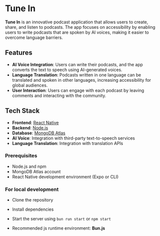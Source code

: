 # Tune In

**Tune In** is an innovative podcast application that allows users to create, share, and listen to podcasts. The app focuses on accessibility by enabling users to write podcasts that are spoken by AI voices, making it easier to overcome language barriers.

## Features

- **AI Voice Integration**: Users can write their podcasts, and the app converts the text to speech using AI-generated voices.
- **Language Translation**: Podcasts written in one language can be translated and spoken in other languages, increasing accessibility for global audiences.
- **User Interaction**: Users can engage with each podcast by leaving comments and interacting with the community.
  
## Tech Stack

- **Frontend**: [React Native](https://reactnative.dev/)
- **Backend**: [Node.js](https://nodejs.org/)
- **Database**: [MongoDB Atlas](https://www.mongodb.com/atlas/database)
- **AI Voice**: Integration with third-party text-to-speech services
- **Language Translation**: Integration with translation APIs

### Prerequisites

- Node.js and npm
- MongoDB Atlas account
- React Native development environment (Expo or CLI)

### For local development

- Clone the repository
- Install dependencies
- Start the server using `bun run start` or `npm start`

- Recommended js runtime environment: **Bun.js**
